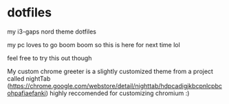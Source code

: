 # dotfiles
my i3-gaps nord theme dotfiles

my pc loves to go boom boom so this is here for next time lol

feel free to try this out though

My custom chrome greeter is a slightly customized theme from a project called nightTab (https://chrome.google.com/webstore/detail/nighttab/hdpcadigjkbcpnlcpbcohpafiaefanki)
highly reccomended for customizing chromium :)
